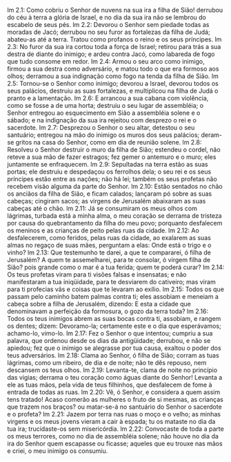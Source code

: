lm 2.1: Como cobriu o Senhor de nuvens na sua ira a filha de Sião! derrubou do céu à terra a glória de Israel, e no dia da sua ira não se lembrou do escabelo de seus pés.
lm 2.2: Devorou o Senhor sem piedade todas as moradas de Jacó; derrubou no seu furor as fortalezas da filha de Judá; abateu-as até a terra. Tratou como profanos o reino e os seus príncipes.
lm 2.3: No furor da sua ira cortou toda a força de Israel; retirou para trás a sua destra de diante do inimigo; e ardeu contra Jacó, como labareda de fogo que tudo consome em redor.
lm 2.4: Armou o seu arco como inimigo, firmou a sua destra como adversário, e matou todo o que era formoso aos olhos; derramou a sua indignação como fogo na tenda da filha de Sião.
lm 2.5: Tornou-se o Senhor como inimigo; devorou a Israel, devorou todos os seus palácios, destruiu as suas fortalezas, e multiplicou na filha de Judá o pranto e a lamentação.
lm 2.6: E arrancou a sua cabana com violência, como se fosse a de uma horta; destruiu o seu lugar de assembléia; o Senhor entregou ao esquecimento em Sião a assembléia solene e o sábado; e na indignação da sua ira rejeitou com desprezo o rei e o sacerdote.
lm 2.7: Desprezou o Senhor o seu altar, detestou o seu santuário; entregou na mão do inimigo os muros dos seus palácios; deram-se gritos na casa do Senhor, como em dia de reunião solene.
lm 2.8: Resolveu o Senhor destruir o muro da filha de Sião; estendeu o cordel, não reteve a sua mão de fazer estragos; fez gemer o antemuro e o muro; eles juntamente se enfraquecem.
lm 2.9: Sepultadas na terra estão as suas portas; ele destruiu e despedaçou os ferrolhos dela; o seu rei e os seus príncipes estão entre as nações; não há lei; também os seus profetas não recebem visão alguma da parte do Senhor.
lm 2.10: Estão sentados no chão os anciãos da filha de Sião, e ficam calados; lançaram pó sobre as suas cabeças; cingiram sacos; as virgens de Jerusalém abaixaram as suas cabeças até o chão.
lm 2.11: Já se consumiram os meus olhos com lágrimas, turbada está a minha alma, o meu coração se derrama de tristeza por causa do quebrantamento da filha do meu povo; porquanto desfalecem os meninos e as crianças de peito pelas ruas da cidade.
lm 2.12: Ao desfalecerem, como feridos, pelas ruas da cidade, ao exalarem as suas almas no regaço de suas mães, perguntam a elas: Onde está o trigo e o vinho?
lm 2.13: Que testemunho te darei, a que te compararei, ó filha de Jerusalém? A quem te assemelharei, para te consolar, ó virgem filha de Sião? pois grande como o mar é a tua ferida; quem te poderá curar?
lm 2.14: Os teus profetas viram para ti visões falsas e insensatas; e não manifestaram a tua iniqüidade, para te desviarem do cativeiro; mas viram para ti profecias vãs e coisas que te levaram ao exílio.
lm 2.15: Todos os que passam pelo caminho batem palmas contra ti; eles assobiam e meneiam a cabeça sobre a filha de Jerusalém, dizendo: E esta a cidade que denominavam a perfeição da formosura, o gozo da terra toda?
lm 2.16: Todos os teus inimigos abrem as suas bocas contra ti, assobiam, e rangem os dentes; dizem: Devoramo-la; certamente este e o dia que esperávamos; achamo-lo, vimo-lo.
lm 2.17: Fez o Senhor o que intentou; cumpriu a sua palavra, que ordenou desde os dias da antigüidade; derrubou, e não se apiedou; fez que o inimigo se alegrasse por tua causa, exaltou o poder dos teus adversários.
lm 2.18: Clama ao Senhor, ó filha de Sião; corram as tuas lágrimas, como um ribeiro, de dia e de noite; não te dês repouso, nem descansem os teus olhos.
lm 2.19: Levanta-te, clama de noite no princípio das vigias; derrama o teu coração como águas diante do Senhor! Levanta a ele as tuas mãos, pela vida de teus filhinhos, que desfalecem de fome à entrada de todas as ruas.
lm 2.20: Vê, ó Senhor, e considera a quem assim tens tratado! Acaso comerão as mulheres o fruto de si mesmas, as crianças que trazem nos braços? ou matar-se-á no santuário do Senhor o sacerdote e o profeta?
lm 2.21: Jazem por terra nas ruas o moço e o velho; as minhas virgens e os meus jovens vieram a cair à espada; tu os mataste no dia da tua ira; trucidaste-os sem misericórdia.
lm 2.22: Convocaste de toda a parte os meus terrores, como no dia de assembléia solene; não houve no dia da ira do Senhor quem escapasse ou ficasse; aqueles que eu trouxe nas mãos e criei, o meu inimigo os consumiu.
